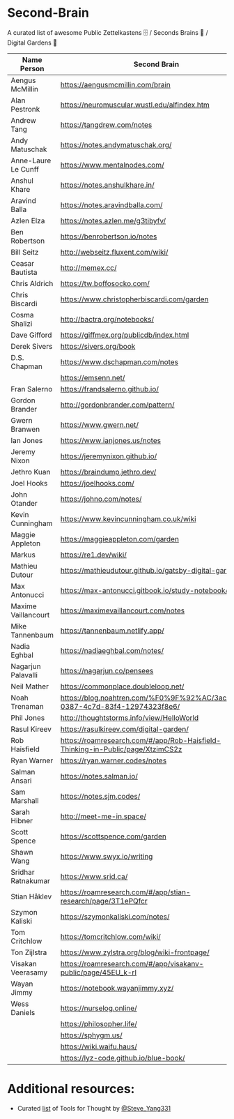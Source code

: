 # Second-Brain
A curated list of awesome Public Zettelkastens 🗄️ / Seconds Brains 🧠 / Digital Gardens 🌱

| Name Person | Second Brain | Twitter |
| --- | --- | --- |
| Aengus McMillin | https://aengusmcmillin.com/brain | http://twitter.com/aengusmcmillin |
| Alan Pestronk | https://neuromuscular.wustl.edu/alfindex.htm ||
| Andrew Tang | https://tangdrew.com/notes | https://twitter.com/tangdrew/media |
| Andy Matuschak | https://notes.andymatuschak.org/ | https://twitter.com/andy_matuschak |
| Anne-Laure Le Cunff | https://www.mentalnodes.com/ | https://twitter.com/anthilemoon |
| Anshul Khare | https://notes.anshulkhare.in/ | https://twitter.com/anshul81 |
| Aravind Balla | https://notes.aravindballa.com/ | https://twitter.com/aravindballa |
| Azlen Elza | https://notes.azlen.me/g3tibyfv/ | https://twitter.com/azlenelza |
| Ben Robertson | https://benrobertson.io/notes | https://twitter.com/benrobertsonio |
| Bill Seitz | http://webseitz.fluxent.com/wiki/ ||
| Ceasar Bautista | http://memex.cc/ | https://twitter.com/Ceasar_Bautista |
| Chris Aldrich | https://tw.boffosocko.com/ | https://twitter.com/ChrisAldrich |
| Chris Biscardi| https://www.christopherbiscardi.com/garden | https://twitter.com/chrisbiscardi |
| Cosma Shalizi | http://bactra.org/notebooks/ | https://twitter.com/cshalizi |
| Dave Gifford | https://giffmex.org/publicdb/index.html | https://twitter.com/giffmex |
| Derek Sivers | https://sivers.org/book | https://twitter.com/sivers |
| D.S. Chapman | https://www.dschapman.com/notes | https://twitter.com/ds_chapman |
|| https://emsenn.net/ ||
| Fran Salerno | https://frandsalerno.github.io/ ||
| Gordon Brander | http://gordonbrander.com/pattern/ | https://twitter.com/gordonbrander |
| Gwern Branwen | https://www.gwern.net/ | https://twitter.com/gwern |
| Ian Jones | https://www.ianjones.us/notes | https://twitter.com/_jonesian |
| Jeremy Nixon | https://jeremynixon.github.io/ | |
| Jethro Kuan | https://braindump.jethro.dev/ | https://twitter.com/jethroksy |
| Joel Hooks | https://joelhooks.com/ | https://twitter.com/jhooks |
| John Otander | https://johno.com/notes/ | https://twitter.com/4lpine |
| Kevin Cunningham | https://www.kevincunningham.co.uk/wiki | https://www.twitter.com/dolearning |
| Maggie Appleton | https://maggieappleton.com/garden | https://twitter.com/Mappletons |
| Markus | https://re1.dev/wiki/ ||
| Mathieu Dutour | https://mathieudutour.github.io/gatsby-digital-garden/ | https://twitter.com/mathieudutour|
| Max Antonucci | https://max-antonucci.gitbook.io/study-notebook/ | https://twitter.com/Maxwell_Dev |
| Maxime Vaillancourt | https://maximevaillancourt.com/notes | https://twitter.com/vaillancourtmax |
| Mike Tannenbaum | https://tannenbaum.netlify.app/ | https://twitter.com/theroyaltbomb |
| Nadia Eghbal | https://nadiaeghbal.com/notes/ | https://twitter.com/nayafia |
| Nagarjun Palavalli | https://nagarjun.co/pensees | https://twitter.com/palavalli |
| Neil Mather | https://commonplace.doubleloop.net/ ||
| Noah Trenaman | https://blog.noahtren.com/%F0%9F%92%AC/3acea2e1-0387-4c7d-83f4-12974323f8e6/ | https://twitter.com/noahtren |
| Phil Jones | http://thoughtstorms.info/view/HelloWorld ||
| Rasul Kireev | https://rasulkireev.com/digital-garden/ | https://twitter.com/rasulkireev |
| Rob Haisfield | https://roamresearch.com/#/app/Rob-Haisfield-Thinking-in-Public/page/XtzimCS2z | https://twitter.com/RobertHaisfield |
| Ryan Warner | https://ryan.warner.codes/notes | https://twitter.com/RyanWarnerCodes |
| Salman Ansari | https://notes.salman.io/ | https://twitter.com/daretorant |
| Sam Marshall | https://notes.sjm.codes/ ||
| Sarah Hibner | http://meet-me-in.space/ ||
| Scott Spence | https://scottspence.com/garden | https://twitter.com/spences10 |
| Shawn Wang| https://www.swyx.io/writing | https://twitter.com/swyx |
| Sridhar Ratnakumar | https://www.srid.ca/ | |
| Stian Håklev | https://roamresearch.com/#/app/stian-research/page/3T1ePQfcr | https://twitter.com/houshuang |
| Szymon Kaliski | https://szymonkaliski.com/notes/ | https://twitter.com/szymon_k |
| Tom Critchlow | https://tomcritchlow.com/wiki/ | https://twitter.com/tomcritchlow |
| Ton Zĳlstra | https://www.zylstra.org/blog/wiki-frontpage/ | https://twitter.com/ton_zylstra |
| Visakan Veerasamy | https://roamresearch.com/#/app/visakanv-public/page/45EU_k-rI | https://twitter.com/visakanv |
| Wayan Jimmy | https://notebook.wayanjimmy.xyz/ | https://twitter.com/wayanjimmy |
| Wess Daniels | https://nurselog.online/ | https://twitter.com/cwdaniels |
|| https://philosopher.life/ ||
|| https://sphygm.us/ ||
|| https://wiki.waifu.haus/ ||
|| https://lyz-code.github.io/blue-book/ ||

# Additional resources:
- Curated [list](https://www.notion.so/Artificial-Brain-Networked-notebook-a131b468fc6f43218fb8105430304709) of Tools for Thought by [@Steve_Yang331](https://twitter.com/Steve_Yang331)
